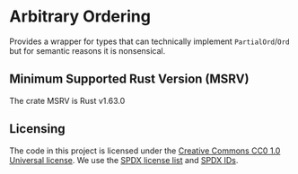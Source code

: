 Arbitrary Ordering
==================

Provides a wrapper for types that can technically implement `PartialOrd`/`Ord`
but for semantic reasons it is nonsensical.

## Minimum Supported Rust Version (MSRV)

The crate MSRV is Rust v1.63.0

## Licensing

The code in this project is licensed under the [Creative Commons CC0 1.0 Universal license](LICENSE).
We use the [SPDX license list](https://spdx.org/licenses/) and [SPDX IDs](https://spdx.dev/ids/).

